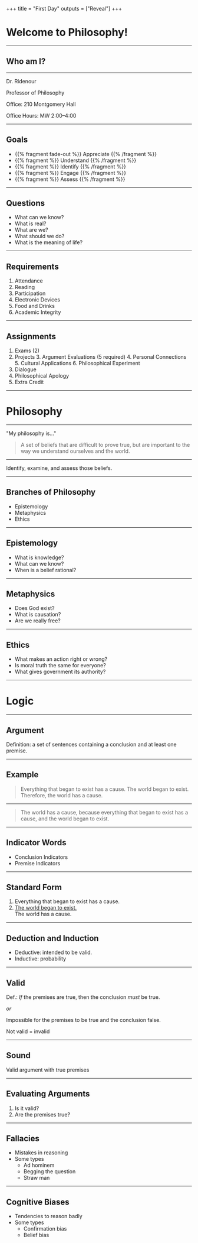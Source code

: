 +++
title = "First Day"
outputs = ["Reveal"]
+++

# Welcome to Philosophy!

---

## Who am I?

---

Dr. Ridenour

Professor of Philosophy

Office: 210 Montgomery Hall

Office Hours: MW 2:00–4:00 

---
    
## Goals

* {{% fragment fade-out %}} Appreciate {{% /fragment %}}
* {{% fragment %}} Understand {{% /fragment %}}
* {{% fragment %}} Identify {{% /fragment %}}
* {{% fragment %}} Engage {{% /fragment %}}
* {{% fragment %}} Assess {{% /fragment %}}

---

## Questions

* What can we know?
* What is real?
* What are we?
* What should we do?
* What is the meaning of life?

---

## Requirements

1. Attendance
2. Reading
3. Participation
4. Electronic Devices
5. Food and Drinks
6. Academic Integrity

---

## Assignments

1. Exams (2)
2. Projects
    3. Argument Evaluations (5 required)
    4. Personal Connections
    5. Cultural Applications
    6. Philosophical Experiment
7. Dialogue
8. Philosophical Apology
9. Extra Credit

---

# Philosophy

---

"My philosophy is..."

>A set of beliefs that are difficult to prove true, but are important to the way we understand ourselves and the world.

---

Identify, examine,  and assess those beliefs.

---

## Branches of Philosophy

* Epistemology
* Metaphysics
* Ethics

--- 

## Epistemology

* What is knowledge?
* What can we know?
* When is a belief rational?

---

## Metaphysics

* Does God exist?
* What is causation?
* Are we really free?

---

## Ethics

* What makes an action right or wrong?
* Is moral truth the same for everyone?
* What gives government its authority?

---

# Logic

---

## Argument

Definition: a set of sentences containing a conclusion and at least one premise.

---

## Example

>Everything that began to exist has a cause. The world began to exist. Therefore, the world has a cause.


---

>The world has a cause, because everything that began to exist has a cause, and the world began to exist. 

---

## Indicator Words

* Conclusion Indicators
* Premise Indicators

---

## Standard Form

<ol>
<li>Everything that began to exist has a cause.</li>
<li><u>The world began to exist.</u></li>
<li style="list-style:none;">The world has a cause.</li>
</ol>

---

## Deduction and Induction

* Deductive:  intended to be valid.
* Inductive: probability

---

## Valid

Def.: *If* the premises are true, then the conclusion *must* be true.

*or*

Impossible for the premises to be true and the conclusion false.

Not valid = invalid

---

## Sound

Valid argument with true premises

--- 

## Evaluating Arguments

1. Is it valid?
2. Are the premises true?

---

## Fallacies

* Mistakes in reasoning
* Some types
    * Ad hominem
    * Begging the question
    * Straw man

---

## Cognitive Biases

* Tendencies to reason badly
* Some types
    * Confirmation bias
    * Belief bias

